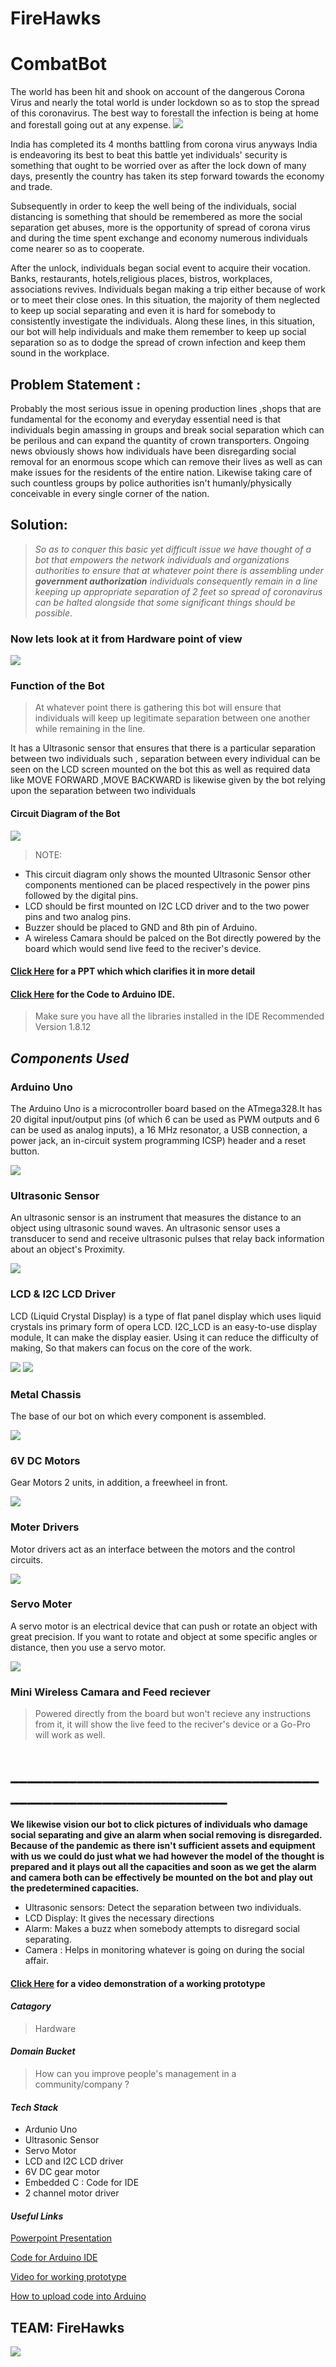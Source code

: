# FireHawks
# CombatBot
The world has been hit and shook on account of the dangerous Corona Virus and nearly the total world is under lockdown so as to stop the spread of this coronavirus. The best way to forestall the infection is being at home and forestall going out at any expense.
![](https://github.com/palak-ag/CombatBot/blob/master/Components/virus.jpg)


India has completed its 4 months battling from corona virus anyways India is endeavoring its best to beat this battle yet individuals' security is something that ought to be worried over as after the lock down of many days, presently the country has taken its step forward towards the economy and trade.

Subsequently in order to keep the well being of the individuals, social distancing  is something that should be remembered as more the social separation get abuses, more is the opportunity of spread of corona virus and during the time spent exchange and economy numerous individuals come nearer so as to cooperate. 

After the unlock, individuals began social event to acquire their vocation. Banks, restaurants, hotels,religious places, bistros, workplaces, associations revives. Individuals began making a trip either because of work or to meet their close ones. In this situation, the majority of them neglected to keep up social separating and even it is hard for somebody to consistently investigate the individuals. Along these lines, in this situation, our bot will help individuals and make them remember to keep up social separation so as to dodge the spread of crown infection and keep them sound in the workplace.

## Problem Statement : 
Probably the most serious issue in opening production lines ,shops that are fundamental for the economy and everyday essential need is that individuals begin amassing in groups and break social separation which can be perilous and can expand the quantity of crown transporters. Ongoing news obviously shows how individuals have been disregarding social removal for an enormous scope which can remove their lives as well as can make issues for the residents of the entire nation. Likewise taking care of such countless groups by police authorities isn't humanly/physically conceivable in every single corner of the nation.

## Solution:
> *So as to conquer this basic yet difficult issue we have thought of a bot that
empowers the network individuals and organizations authorities to ensure that at whatever point there is
assembling under **government authorization** individuals consequently remain 
in a line keeping up appropriate separation of 2 feet so spread of
coronavirus can be halted alongside that some significant things should be
possible*.

### Now lets look at it from Hardware point of view
![](https://github.com/palak-ag/CombatBot/blob/master/Components/pathfinder.jpg)

### Function of the Bot
> At whatever point there is gathering this bot will ensure that individuals will
keep up legitimate separation between one another while remaining in the
line.


It has a Ultrasonic sensor that ensures that there is a particular separation
between two individuals such , separation between every individual can be
seen on the LCD screen mounted on the bot this as well as required data
like MOVE FORWARD ,MOVE BACKWARD is likewise given by the bot
relying upon the separation between two individuals
#### Circuit Diagram of the Bot
![](https://github.com/palak-ag/CombatBot/blob/master/Components/circuit%20diagram.png)

>NOTE: 
- This circuit diagram only shows the mounted Ultrasonic Sensor other components mentioned can be placed respectively in the power
pins followed by the digital pins.
- LCD should be first mounted on I2C LCD driver and to the two power pins and two analog pins.
- Buzzer should be placed to GND and 8th pin of Arduino.
- A wireless Camara should be palced on the Bot directly powered by the board which would send live feed to the reciver's device.


#### [Click Here](https://docs.google.com/presentation/d/1Lg7Z7ok-MSCYx5nri9N9qs3nQ-s_bVMJNmFS2aFdbwE/edit#slide=id.p) for a PPT which which clarifies it in more detail


#### [Click Here](https://github.com/palak-ag/CombatBot/commit/bd789a93576ef5636448bb9d09c7d289414b4966) for the Code to Arduino IDE.
>Make sure you have all the libraries installed in the IDE
>Recommended Version 1.8.12
## *Components Used*
### Arduino Uno
The Arduino Uno is a microcontroller board based on the ATmega328.It has 20 digital input/output pins (of which 6 can be used as PWM outputs and 6 can be used as analog inputs), a 16 MHz resonator, a USB connection, a power jack, an in-circuit system programming ICSP) header and a reset button.

![](https://github.com/palak-ag/CombatBot/blob/master/Components/download.jpg)


### Ultrasonic Sensor
An ultrasonic sensor is an instrument that measures the distance to an object using ultrasonic sound waves. An ultrasonic sensor uses a transducer to send and receive ultrasonic pulses that relay back information about an object's Proximity.


![](https://github.com/palak-ag/CombatBot/blob/master/Components/ultrasonic.jpg)


### LCD & I2C LCD Driver 
LCD (Liquid Crystal Display) is a type of flat panel display which uses liquid crystals ins primary form of opera LCD. I2C_LCD is an easy-to-use display module, It can make the display easier. Using it can reduce the difficulty of making, So that makers can focus on the core of the work.


![](https://github.com/palak-ag/CombatBot/blob/master/Components/lcd.jpg)
![](https://github.com/palak-ag/CombatBot/blob/master/Components/i2c.jpg)


### Metal Chassis
The base of our bot on which every component is assembled. 

![](https://github.com/palak-ag/CombatBot/blob/master/Components/chassis.jpg)

### 6V DC Motors
Gear Motors 2 units, in addition, a freewheel in front.


![](https://github.com/palak-ag/CombatBot/blob/master/Components/motor.jpg)


### Moter Drivers
Motor drivers act as an interface between the motors and the control circuits.


![](https://github.com/palak-ag/CombatBot/blob/master/Components/moterdriver.jpg)


### Servo Moter
A servo motor is an electrical device that can push or rotate an object with great precision. If you want to rotate and object at some specific angles or distance, then you use a servo motor.


![](https://github.com/palak-ag/CombatBot/blob/master/Components/servo.jpg)

### Mini Wireless Camara and Feed reciever
>Powered directly from the board but won't recieve any instructions from it, it will show the live feed to the reciver's device or a Go-Pro will work as well.


# _______________________________________________________________
**We likewise vision our bot to click pictures of individuals who damage
social separating and give an alarm when social removing is disregarded.
Because of the pandemic as there isn't sufficient assets and equipment with
us we could do just what we had however the model of the thought is
prepared and it plays out all the capacities and soon as we get the alarm
and camera both can be effectively be mounted on the bot and play out the
predetermined capacities.**

- Ultrasonic sensors: Detect the separation between two individuals.
- LCD Display: It gives the necessary directions
- Alarm: Makes a buzz when somebody attempts to disregard social separating.
- Camera : Helps in monitoring whatever is going on during the social affair.

#### [Click Here](https://www.youtube.com/watch?v=vUesUMqkxK4) for a video demonstration of a working prototype

#### *Catagory*
>Hardware

#### *Domain Bucket*
>How can you improve people's management in a community/company ?

#### *Tech Stack*
- Ardunio Uno
- Ultrasonic Sensor
- Servo Motor
- LCD and I2C LCD driver
- 6V DC gear motor
- Embedded C : Code for IDE
- 2 channel motor driver

#### *Useful Links*
[Powerpoint Presentation](https://docs.google.com/presentation/d/1Lg7Z7ok-MSCYx5nri9N9qs3nQ-s_bVMJNmFS2aFdbwE/edit#slide=id.g84df18634a_0_293)


[Code for Arduino IDE](https://github.com/palak-ag/CombatBot/commit/bd789a93576ef5636448bb9d09c7d289414b4966)


[Video for working prototype](https://www.youtube.com/watch?v=vUesUMqkxK4)


[How to upload code into Arduino](https://www.youtube.com/watch?v=twUteiSGHPs)


## TEAM: FireHawks
![](https://github.com/palak-ag/CombatBot/blob/master/Components/Firehawks.png)


